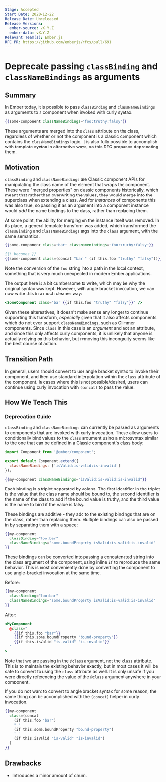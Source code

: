 ```yaml
---
Stage: Accepted
Start Date: 2020-12-22
Release Date: Unreleased
Release Versions:
  ember-source: vX.Y.Z
  ember-data: vX.Y.Z
Relevant Team(s): Ember.js
RFC PR: https://github.com/emberjs/rfcs/pull/691
---
```


# Deprecate passing `classBinding` and `classNameBindings` as arguments

## Summary

In Ember today, it is possible to pass `classBinding` and `classNameBindings` as
arguments to a component when invoked with curly syntax.

```hbs
{{some-component classNameBindings="foo:truthy:falsy"}}
```

These arguments are merged into the `class` attribute on the class, regardless
of whether or not the component is a classic component which contains the
`classNameBindings` logic. It is also fully possible to accomplish with template
syntax in alternative ways, so this RFC proposes deprecating them.

## Motivation

`classBinding` and `classNameBindings` are Classic component APIs for
manipulating the class name of the element that wraps the component. These were
"merged properties" on classic components historically, which meant that rather
than overwriting the values, they would merge into the superclass when extending
a class. And for _instances_ of components this was also true, so passing it as
an argument into a component instance would _add_ the name bindings to the
class, rather than replacing them.

At some point, the ability for merging on the instance itself was removed. In
its place, a general template transform was added, which transformed the
`classBinding` and `classNameBindings` args into the `class` argument, with the
same semantics.

```hbs
{{some-component class="bar" classNameBindings="foo:truthy:falsy"}}

{{! becomes }}
{{some-component class=(concat "bar " (if this.foo "truthy" "falsy"))}}
```

Note the conversion of the `foo` string into a path in the local context,
something that is very much unexpected in modern Ember applications.

The output here is a bit cumbersome to write, which may be why the original
syntax was kept. However, with angle bracket invocation, we can now write this
in a much cleaner way:

```hbs
<SomeComponent class="bar {{if this.foo "truthy" "falsy"}}" />
```

Given these alternatives, it doesn't make sense any longer to continue
supporting this transform, _especially_ given that it also affects components
which do not even support `classNameBindings`, such as Glimmer components. Since
`class` in this case is an _argument_ and not an attribute, and since this only
affects curly components, it is unlikely that anyone is actually relying on this
behavior, but removing this incongruity seems like the best course of action.

## Transition Path

In general, users should convert to use angle bracket syntax to invoke their
component, and then use standard interpolation within the `class` attribute of
the component. In cases where this is not possible/desired, users can continue
using curly invocation with `(concat)` to pass the value.

## How We Teach This

### Deprecation Guide

`classBinding` and `classNameBindings` can currently be passed as arguments to
components that are invoked with curly invocation. These allow users to
conditionally bind values to the `class` argument using a microsyntax similar to
the one that can be defined in a Classic component's class body:

```js
import Component from '@ember/component';

export default Component.extend({
  classNameBindings: ['isValid:is-valid:is-invalid']
});
```

```hbs
{{my-component classNameBindings="isValid:is-valid:is-invalid"}}
```

Each binding is a triplet separated by colons. The first identifier in the
triplet is the value that the class name should be bound to, the second
identifier is the name of the class to add if the bound value is truthy, and the
third value is the name to bind if the value is falsy.

These bindings are additive - they add to the existing bindings that are on the
class, rather than replacing them. Multiple bindings can also be passed in by
separating them with a space:

```hbs
{{my-component
  classBinding="foo:bar"
  classNameBindings="some.boundProperty isValid:is-valid:is-invalid"
}}
```


These bindings can be converted into passing a concatenated string into the
class argument of the component, using inline `if` to reproduce the same
behavior. This is most conveniently done by converting the component to use
angle-bracket invocation at the same time.

Before:

```hbs
{{my-component
  classBinding="foo:bar"
  classNameBindings="some.boundProperty isValid:is-valid:is-invalid"
}}
```

After:

```hbs
<MyComponent
  @class="
    {{if this.foo "bar"}}
    {{if this.some.boundProperty "bound-property"}}
    {{if this.isValid "is-valid" "is-invalid"}}
  "
>
```

Note that we are passing in the `@class` argument, not the `class` attribute.
This is to maintain the existing behavior exactly, but in most cases it will be
safe to convert to using the `class` attribute as well. It is only unsafe if you
were directly referencing the value of the `@class` argument anywhere in your
component.

If you do not want to convert to angle bracket syntax for some reason, the same
thing can be accomplished with the `(concat)` helper in curly invocation.

```hbs
{{my-component
  class=(concat
    (if this.foo "bar")
    " "
    (if this.some.boundProperty "bound-property")
    " "
    (if this.isValid "is-valid" "is-invalid")
  )
}}
```

## Drawbacks

- Introduces a minor amount of churn.
